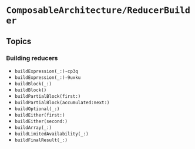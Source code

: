 # ``ComposableArchitecture/ReducerBuilder``

## Topics

### Building reducers

- ``buildExpression(_:)-cp3q``
- ``buildExpression(_:)-9uxku``
- ``buildBlock(_:)``
- ``buildBlock()``
- ``buildPartialBlock(first:)``
- ``buildPartialBlock(accumulated:next:)``
- ``buildOptional(_:)``
- ``buildEither(first:)``
- ``buildEither(second:)``
- ``buildArray(_:)``
- ``buildLimitedAvailability(_:)``
- ``buildFinalResult(_:)``

